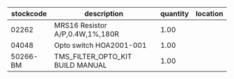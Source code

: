 |stockcode|description|quantity|location|
|---------|-----------|--------|--------|
|02262|MRS16 Resistor A/P,0.4W,1%,180R|1.00||
|04048|Opto switch  HOA2001-001|1.00||
|50266-BM|TMS_FILTER_OPTO_KIT BUILD MANUAL|1.00||
